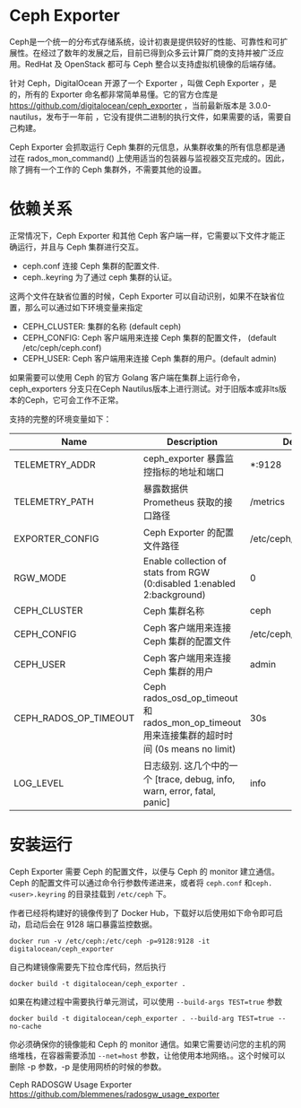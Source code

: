 # Ceph Exporter

Ceph是一个统一的分布式存储系统，设计初衷是提供较好的性能、可靠性和可扩展性。在经过了数年的发展之后，目前已得到众多云计算厂商的支持并被广泛应用。RedHat 及 OpenStack 都可与 Ceph 整合以支持虚拟机镜像的后端存储。

针对 Ceph，DigitalOcean 开源了一个 Exporter ，叫做 Ceph Exporter ，是的，所有的 Exporter 命名都非常简单易懂。它的官方仓库是  https://github.com/digitalocean/ceph_exporter ，当前最新版本是 3.0.0-nautilus，发布于一年前 ，它没有提供二进制的执行文件，如果需要的话，需要自己构建。

Ceph Exporter 会抓取运行 Ceph 集群的元信息，从集群收集的所有信息都是通过在 rados_mon_command() 上使用适当的包装器与监视器交互完成的。因此，除了拥有一个工作的 Ceph 集群外，不需要其他的设置。


# 依赖关系
正常情况下，Ceph Exporter 和其他 Ceph 客户端一样，它需要以下文件才能正确运行，并且与 Ceph 集群进行交互。

* ceph.conf 连接 Ceph 集群的配置文件.
* ceph.<user>.keyring 为了通过 ceph 集群的认证。

这两个文件在缺省位置的时候，Ceph Exporter 可以自动识别，如果不在缺省位置，那么可以通过如下环境变量来指定

* CEPH_CLUSTER: 集群的名称 (default ceph)
* CEPH_CONFIG: Ceph 客户端用来连接 Ceph 集群的配置文件，
(default /etc/ceph/ceph.conf)
* CEPH_USER: Ceph 客户端用来连接 Ceph 集群的用户。(default admin)

如果需要可以使用 Ceph 的官方 Golang 客户端在集群上运行命令，ceph_exporters 分支只在Ceph Nautilus版本上进行测试。对于旧版本或非lts版本的Ceph，它可会工作不正常。

支持的完整的环境变量如下：

Name	|Description	|Default
| ---- | ---- | ---- |
TELEMETRY_ADDR	|ceph_exporter 暴露监控指标的地址和端口	|*:9128
TELEMETRY_PATH	|暴露数据供 Prometheus 获取的接口路径	|/metrics
EXPORTER_CONFIG	|Ceph Exporter 的配置文件路径	|/etc/ceph/exporter.yml
RGW_MODE	|Enable collection of stats from RGW (0:disabled 1:enabled 2:background)	|0
CEPH_CLUSTER	|Ceph 集群名称	|ceph
CEPH_CONFIG	|Ceph 客户端用来连接 Ceph 集群的配置文件	|/etc/ceph/ceph.conf
CEPH_USER	| Ceph 客户端用来连接 Ceph 集群的用户	|admin
CEPH_RADOS_OP_TIMEOUT	|Ceph rados_osd_op_timeout 和 rados_mon_op_timeout 用来连接集群的超时时间  (0s means no limit) 	|30s
LOG_LEVEL	|日志级别. 这几个中的一个 [trace, debug, info, warn, error, fatal, panic]	|info


# 安装运行


Ceph Exporter 需要 Ceph 的配置文件，以便与 Ceph 的 monitor 建立通信。Ceph 的配置文件可以通过命令行参数传递进来，或者将 `ceph.conf` 和`ceph.<user>.keyring` 的目录挂载到 `/etc/ceph` 下。

作者已经将构建好的镜像传到了 Docker Hub，下载好以后使用如下命令即可启动，启动后会在 9128 端口暴露监控数据。

```
docker run -v /etc/ceph:/etc/ceph -p=9128:9128 -it digitalocean/ceph_exporter
```

自己构建镜像需要先下拉仓库代码，然后执行 

```
docker build -t digitalocean/ceph_exporter .
```

如果在构建过程中需要执行单元测试，可以使用 `--build-args TEST=true` 参数

```
docker build -t digitalocean/ceph_exporter . --build-arg TEST=true --no-cache
```

你必须确保你的镜像能和 Ceph 的 monitor 通信。如果它需要访问您的主机的网络堆栈，在容器需要添加 `--net=host` 参数，让他使用本地网络。。这个时候可以删除 -p 参数，-p 是使用网桥的时候的参数。




Ceph RADOSGW Usage Exporter
https://github.com/blemmenes/radosgw_usage_exporter



